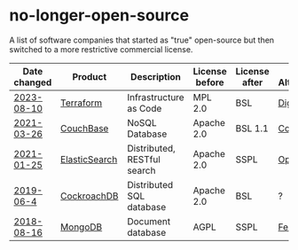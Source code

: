 # no-longer-open-source
A list of software companies that started as "true" open-source but then switched to a more restrictive commercial license.

| Date changed   | Product            | Description                 | License before | License after | OSS Alternative(s) |
| ---------------| ------------------ | --------------------------- | -------------- | ------------- | ------------------ |
| [2023-08-10](https://www.hashicorp.com/blog/hashicorp-adopts-business-source-license)     | [Terraform](https://www.terraform.io/)          | Infrastructure as Code      | MPL 2.0        | BSL           | [Digger](github.com/diggerhq/digger) |
| [2021-03-26](https://www.couchbase.com/blog/couchbase-adopts-bsl-license/) | [CouchBase](https://www.couchbase.com/) | NoSQL Database | Apache 2.0 | BSL 1.1 | [CouchDB](https://github.com/apache/couchdb) |
| [2021-01-25](https://www.elastic.co/blog/licensing-change)     | [ElasticSearch](https://www.elastic.co/)      | Distributed, RESTful search | Apache 2.0     | SSPL          | [OpenSearch](https://github.com/opensearch-project)|
| [2019-06-4](https://www.cockroachlabs.com/blog/oss-relicensing-cockroachdb/) | [CockroachDB](https://www.cockroachlabs.com/) | Distributed SQL database | Apache 2.0 | BSL | ? |
| [2018-08-16](https://www.mongodb.com/blog/post/mongodb-now-released-under-the-server-side-public-license)    | [MongoDB](https://www.mongodb.com/)           | Document database           | AGPL           | SSPL          | [FerretDb](https://github.com/FerretDB/)|

